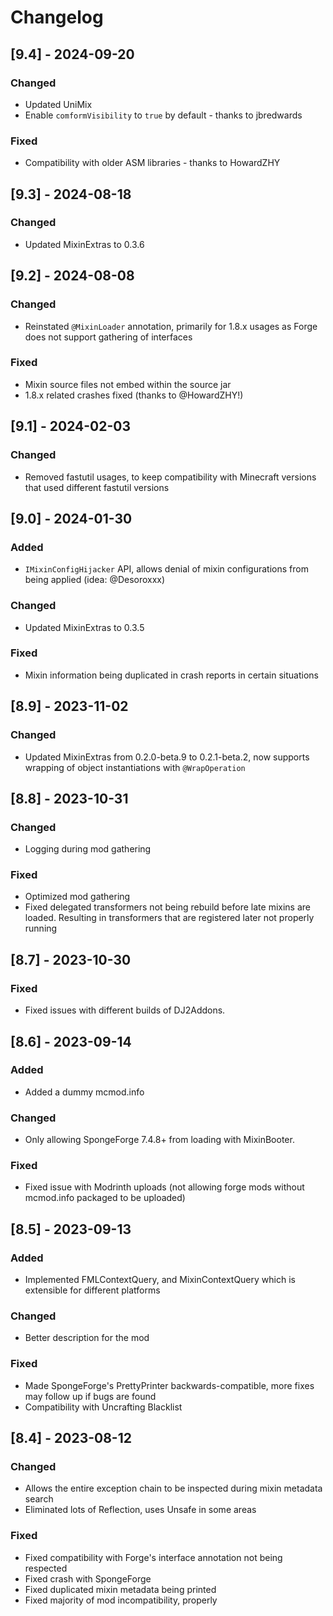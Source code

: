 # Changelog

## [9.4] - 2024-09-20

### Changed
- Updated UniMix
- Enable `comformVisibility` to `true` by default - thanks to jbredwards

### Fixed
- Compatibility with older ASM libraries - thanks to HowardZHY

## [9.3] - 2024-08-18

### Changed
- Updated MixinExtras to 0.3.6

## [9.2] - 2024-08-08

### Changed
- Reinstated `@MixinLoader` annotation, primarily for 1.8.x usages as Forge does not support gathering of interfaces

### Fixed
- Mixin source files not embed within the source jar
- 1.8.x related crashes fixed (thanks to @HowardZHY!)

## [9.1] - 2024-02-03

### Changed
- Removed fastutil usages, to keep compatibility with Minecraft versions that used different fastutil versions

## [9.0] - 2024-01-30

### Added
- `IMixinConfigHijacker` API, allows denial of mixin configurations from being applied (idea: @Desoroxxx)

### Changed
- Updated MixinExtras to 0.3.5

### Fixed
- Mixin information being duplicated in crash reports in certain situations

## [8.9] - 2023-11-02

### Changed
- Updated MixinExtras from 0.2.0-beta.9 to 0.2.1-beta.2, now supports wrapping of object instantiations with `@WrapOperation`

## [8.8] - 2023-10-31

### Changed
- Logging during mod gathering

### Fixed
- Optimized mod gathering
- Fixed delegated transformers not being rebuild before late mixins are loaded. Resulting in transformers that are registered later not properly running

## [8.7] - 2023-10-30

### Fixed
- Fixed issues with different builds of DJ2Addons.

## [8.6] - 2023-09-14

### Added
- Added a dummy mcmod.info

### Changed
- Only allowing SpongeForge 7.4.8+ from loading with MixinBooter.

### Fixed
- Fixed issue with Modrinth uploads (not allowing forge mods without mcmod.info packaged to be uploaded)

## [8.5] - 2023-09-13

### Added
- Implemented FMLContextQuery, and MixinContextQuery which is extensible for different platforms

### Changed
- Better description for the mod

### Fixed
- Made SpongeForge's PrettyPrinter backwards-compatible, more fixes may follow up if bugs are found
- Compatibility with Uncrafting Blacklist

## [8.4] - 2023-08-12

### Changed
- Allows the entire exception chain to be inspected during mixin metadata search
- Eliminated lots of Reflection, uses Unsafe in some areas

### Fixed
- Fixed compatibility with Forge's interface annotation not being respected
- Fixed crash with SpongeForge
- Fixed duplicated mixin metadata being printed
- Fixed majority of mod incompatibility, properly